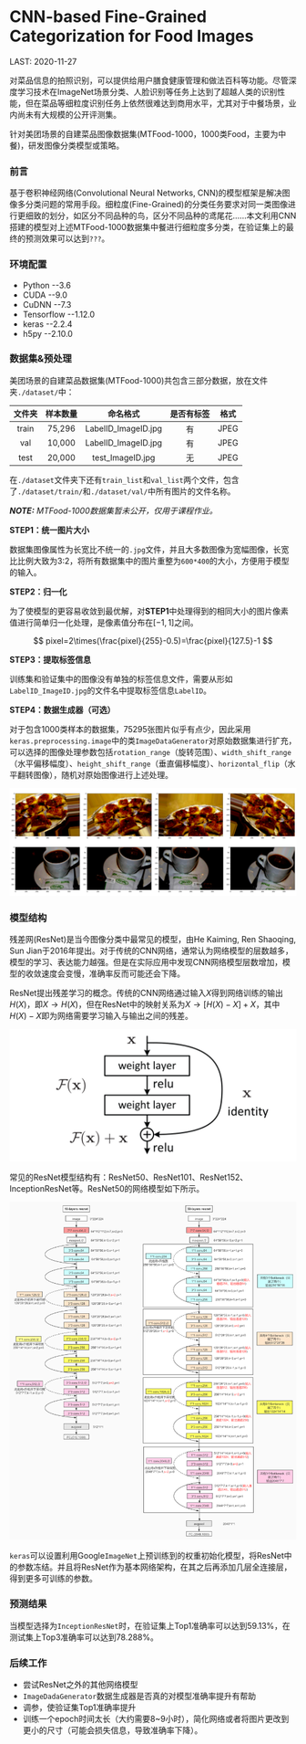 # CNN-based Fine-Grained Categorization for Food Images

LAST: 2020-11-27

对菜品信息的拍照识别，可以提供给用户膳食健康管理和做法百科等功能。尽管深度学习技术在ImageNet场景分类、人脸识别等任务上达到了超越人类的识别性能，但在菜品等细粒度识别任务上依然很难达到商用水平，尤其对于中餐场景，业内尚未有大规模的公开评测集。

针对美团场景的自建菜品图像数据集(MTFood-1000，1000类Food，主要为中餐)，研发图像分类模型或策略。

### 前言

基于卷积神经网络(Convolutional Neural Networks, CNN)的模型框架是解决图像多分类问题的常用手段。细粒度(Fine-Grained)的分类任务要求对同一类图像进行更细致的划分，如区分不同品种的鸟，区分不同品种的鸢尾花......本文利用CNN搭建的模型对上述MTFood-1000数据集中餐进行细粒度多分类，在验证集上的最终的预测效果可以达到`???`。

### 环境配置

* Python --3.6
* CUDA --9.0
* CuDNN --7.3
* Tensorflow --1.12.0
* keras --2.2.4
* h5py --2.10.0

### 数据集&预处理

美团场景的自建菜品数据集(MTFood-1000)共包含三部分数据，放在文件夹`./dataset/`中：

| 文件夹 | 样本数量 | 命名格式 | 是否有标签 | 格式 |
| :-----: | :-----: | :----: | :----: | :----: |
| train | 75,296 | LabelID_ImageID.jpg | 有 | JPEG |
| val | 10,000 | LabelID_ImageID.jpg | 有 | JPEG |
| test | 20,000 | test_ImageID.jpg | 无 | JPEG |

在`./dataset`文件夹下还有`train_list`和`val_list`两个文件，包含了`./dataset/train/`和`./dataset/val/`中所有图片的文件名称。

***NOTE:** MTFood-1000数据集暂未公开，仅用于课程作业。*

**STEP1：统一图片大小** 

数据集图像属性为长宽比不统一的`.jpg`文件，并且大多数图像为宽幅图像，长宽比比例大致为3:2，将所有数据集中的图片重整为`600*400`的大小，方便用于模型的输入。

**STEP2：归一化**

为了使模型的更容易收敛到最优解，对**STEP1**中处理得到的相同大小的图片像素值进行简单归一化处理，是像素值分布在$[-1,1]$之间。

$$ pixel=2\times(\frac{pixel}{255}-0.5)=\frac{pixel}{127.5}-1 $$

**STEP3：提取标签信息**

训练集和验证集中的图像没有单独的标签信息文件，需要从形如`LabelID_ImageID.jpg`的文件名中提取标签信息`LabelID`。

**STEP4：数据生成器（可选）**

对于包含1000类样本的数据集，75295张图片似乎有点少，因此采用`keras.preprocessing.image`中的类`ImageDataGenerator`对原始数据集进行扩充，可以选择的图像处理参数包括`rotation_range`（旋转范围）、`width_shift_range`（水平偏移幅度）、`height_shift_range`（垂直偏移幅度）、`horizontal_flip`（水平翻转图像），随机对原始图像进行上述处理。

![avatar](pic/pic1.png)

### 模型结构

残差网(ResNet)是当今图像分类中最常见的模型，由He Kaiming, Ren Shaoqing, Sun Jian于2016年提出。对于传统的CNN网络，通常认为网络模型的层数越多，模型的学习、表达能力越强。但是在实际应用中发现CNN网络模型层数增加，模型的收敛速度会变慢，准确率反而可能还会下降。

ResNet提出残差学习的概念。传统的CNN网络通过输入$X$得到网络训练的输出$H(X)$，即$X→H(X)$，但在ResNet中的映射关系为$X→[H(X)-X]+X$，其中$H(X)-X$即为网络需要学习输入与输出之间的残差。

![avatar](pic/pic2.png)

常见的ResNet模型结构有：ResNet50、ResNet101、ResNet152、InceptionResNet等。ResNet50的网络模型如下所示。

![avatar](pic/pic3.png)

`keras`可以设置利用Google`ImageNet`上预训练到的权重初始化模型，将ResNet中的参数冻结。并且将ResNet作为基本网络架构，在其之后再添加几层全连接层，得到更多可训练的参数。

### 预测结果

当模型选择为`InceptionResNet`时，在验证集上Top1准确率可以达到59.13%，在测试集上Top3准确率可以达到78.288%。

### 后续工作

* 尝试ResNet之外的其他网络模型
* `ImageDadaGenerator`数据生成器是否真的对模型准确率提升有帮助
* 调参，使验证集Top1准确率提升
* 训练一个epoch时间太长（大约需要8~9小时），简化网络或者将图片更改到更小的尺寸（可能会损失信息，导致准确率下降）。
